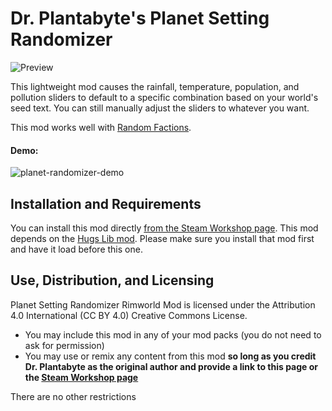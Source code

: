 # Dr. Plantabyte's Planet Setting Randomizer
![Preview](https://user-images.githubusercontent.com/1922739/209423285-ad4d91eb-4ff2-4d5d-8661-cb5dbf205820.png)

This lightweight mod causes the rainfall, temperature, population, and pollution sliders to default to a specific combination based on your world's seed text. You can still manually adjust the sliders to whatever you want.

This mod works well with [Random Factions]().

#### Demo:
![planet-randomizer-demo](https://user-images.githubusercontent.com/1922739/209423276-93b3f3c5-3cd5-4380-bf4c-4ed440a63025.gif)

## Installation and Requirements
You can install this mod directly [from the Steam Workshop page](https://steamcommunity.com/sharedfiles/filedetails/?id=2905939119). This mod depends on the [Hugs Lib mod](https://steamcommunity.com/sharedfiles/filedetails/?id=818773962). Please make sure you install that mod first and have it load before this one.

## Use, Distribution, and Licensing
Planet Setting Randomizer Rimworld Mod is licensed under the Attribution 4.0 International (CC BY 4.0) Creative Commons License.

* You may include this mod in any of your mod packs (you do not need to ask for permission)
* You may use or remix any content from this mod **so long as you credit Dr. Plantabyte as the original author and provide a link to this page or the [Steam Workshop page](https://steamcommunity.com/sharedfiles/filedetails/?id=2905939119)**

There are no other restrictions
